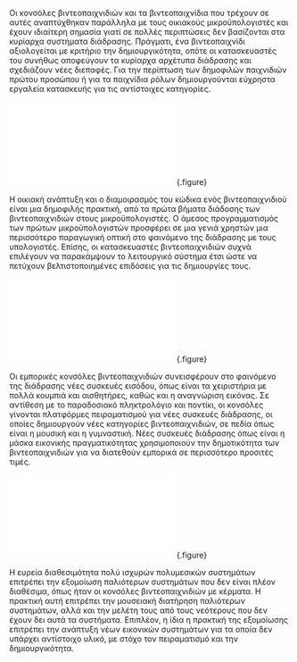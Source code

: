 
Οι κονσόλες βιντεοπαιχνιδιών και τα βιντεοπαιχνίδια που τρέχουν σε αυτές αναπτύχθηκαν παράλληλα με τους οικιακούς μικροϋπολογιστές και έχουν ιδιαίτερη σημασία γιατί σε πολλές περιπτώσεις δεν βασίζονται στα κυρίαρχα συστήματα διάδρασης. Πράγματι, ένα βιντεοπαιχνίδι αξιολογείται με κριτήριο την δημιουργικότητα, οπότε οι κατασκευαστές του συνήθως αποφεύγουν τα κυρίαρχα αρχέτυπα διάδρασης και σχεδιάζουν νέες διεπαφές. Για την περίπτωση των δημοφιλών παιχνιδιών πρώτου προσώπου ή για τα παιχνίδια ρόλων δημιουργούνται εύχρηστα εργαλεία κατασκευής για τις αντίστοιχες κατηγορίες. 

![](magnavox-odyssey.md){.figure}

Η οικιακή ανάπτυξη και ο διαμοιρασμός του κώδικα ενός βιντεοπαιχνιδιού είναι μια δημοφιλής πρακτική, από τα πρώτα βήματα διάδοσης των βιντεοπαιχνιδιών στους μικροϋπολογιστές. Ο άμεσος προγραμματισμός των πρώτων μικροϋπολογιστών προσφέρει σε μια γενιά χρηστών μια περισσότερο παραγωγική οπτική στο φαινόμενο της διάδρασης με τους υπολογιστές. Επίσης, οι κατασκευαστές βιντεοπαιχνιδιών συχνά επιλέγουν να παρακάμψουν το λειτουργικό σύστημα έτσι ώστε να πετύχουν βελτιστοποιημένες επιδόσεις για τις δημιουργίες τους.

![](atari-2600.md){.figure}

Οι εμπορικές κονσόλες βιντεοπαιχνιδιών συνεισφέρουν στο φαινόμενο της διάδρασης νέες συσκευές εισόδου, όπως είναι τα χειριστήρια με πολλά κουμπιά και αισθητήρες, καθώς και η αναγνώριση εικόνας. Σε αντίθεση με το παραδοσιακό πληκτρολόγιο και ποντίκι, οι κονσόλες γίνονται πλατφόρμες πειραματισμού για νέες συσκευές διάδρασης, οι οποίες δημιουργούν νέες κατηγορίες βιντεοπαιχνιδιών, σε πεδία όπως είναι η μουσική και η γυμναστική. Νέες συσκευές διάδρασης όπως είναι η μάσκα εικονικής πραγματικότητας χρησιμοποιούν την δημοτικότητα των βιντεοπαιχνιδιών για να διατεθούν εμπορικά σε περισσότερο προσιτές τιμές. 

![](power-glove.md){.figure}

Η ευρεία διαθεσιμότητα πολύ ισχυρών πολυμεσικών συστημάτων επιτρέπει την εξομοίωση παλιότερων συστημάτων που δεν είναι πλέον διαθέσιμα, όπως ήταν οι κονσόλες βιντεοπαιχνιδιών με κέρματα. Η πρακτική αυτή επιτρέπει την μουσειακή διατήρηση παλιότερων συστημάτων, αλλά και την μελέτη τους από τους νεότερους που δεν έχουν δει αυτά τα συστήματα. Επιπλέον, η ίδια η πρακτική της εξομοίωσης επιτρέπει την ανάπτυξη νέων εικονικών συστημάτων για τα οποία δεν υπάρχει αντίστοιχο υλικό, με στόχο τον πειραματισμό και την δημιουργικότητα.


